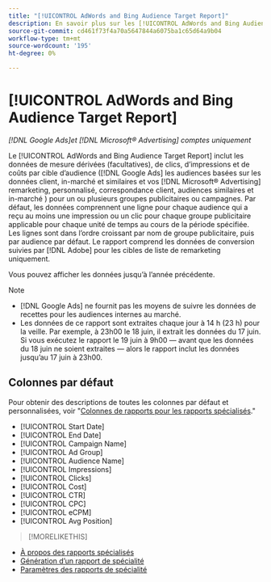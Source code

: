 ```yaml
---
title: "[!UICONTROL AdWords and Bing Audience Target Report]"
description: En savoir plus sur les [!UICONTROL AdWords and Bing Audience Target Report].
source-git-commit: cd461f73f4a70a5647844a6075ba1c65d64a9b04
workflow-type: tm+mt
source-wordcount: '195'
ht-degree: 0%

---
```


# [!UICONTROL AdWords and Bing Audience Target Report]

*[!DNL Google Ads]et [!DNL Microsoft® Advertising] comptes uniquement*

Le [!UICONTROL AdWords and Bing Audience Target Report] inclut les données de mesure dérivées (facultatives), de clics, d’impressions et de coûts par cible d’audience ([!DNL Google Ads] les audiences basées sur les données client, in-marché et similaires et vos [!DNL Microsoft® Advertising] remarketing, personnalisé, correspondance client, audiences similaires et in-marché ) pour un ou plusieurs groupes publicitaires ou campagnes. Par défaut, les données comprennent une ligne pour chaque audience qui a reçu au moins une impression ou un clic pour chaque groupe publicitaire applicable pour chaque unité de temps au cours de la période spécifiée. Les lignes sont dans l’ordre croissant par nom de groupe publicitaire, puis par audience par défaut. Le rapport comprend les données de conversion suivies par [!DNL Adobe] pour les cibles de liste de remarketing uniquement.

Vous pouvez afficher les données jusqu’à l’année précédente.

>[!NOTE]
>
>* [!DNL Google Ads] ne fournit pas les moyens de suivre les données de recettes pour les audiences internes au marché.
>* Les données de ce rapport sont extraites chaque jour à 14 h (23 h) pour la veille. Par exemple, à 23h00 le 18 juin, il extrait les données du 17 juin. Si vous exécutez le rapport le 19 juin à 9h00 — avant que les données du 18 juin ne soient extraites — alors le rapport inclut les données jusqu’au 17 juin à 23h00.


## Colonnes par défaut

Pour obtenir des descriptions de toutes les colonnes par défaut et personnalisées, voir &quot;[Colonnes de rapports pour les rapports spécialisés](specialty-report-columns.md).&quot;

* [!UICONTROL Start Date]
* [!UICONTROL End Date]
* [!UICONTROL Campaign Name]
* [!UICONTROL Ad Group]
* [!UICONTROL Audience Name]
* [!UICONTROL Impressions]
* [!UICONTROL Clicks]
* [!UICONTROL Cost]
* [!UICONTROL CTR]
* [!UICONTROL CPC]
* [!UICONTROL eCPM]
* [!UICONTROL Avg Position]

>[!MORELIKETHIS]
* [À propos des rapports spécialisés](specialty-report-about.md)
* [Génération d’un rapport de spécialité](specialty-report-generate.md)
* [Paramètres des rapports de spécialité](specialty-report-settings.md)

